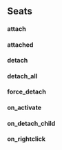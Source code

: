 Seats 
------
#### attach
#### attached
#### detach
#### detach_all
#### force_detach
#### on_activate
#### on_detach_child
#### on_rightclick
